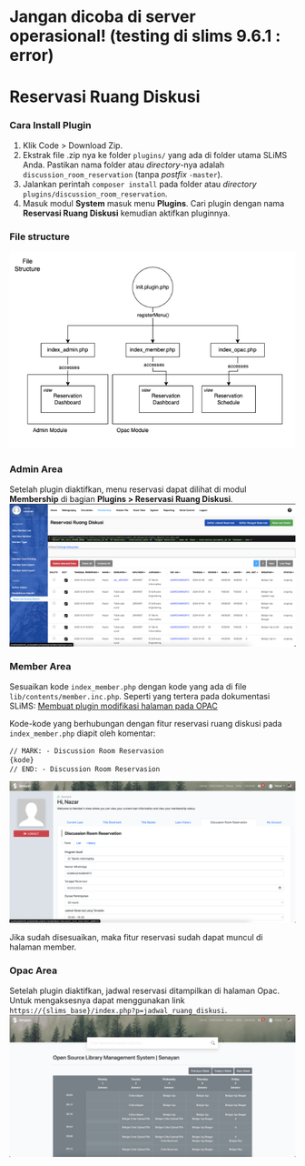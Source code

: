 # Jangan dicoba di server operasional! (testing di slims 9.6.1 : error)

# Reservasi Ruang Diskusi

### Cara Install Plugin
1. Klik Code > Download Zip.
2. Ekstrak file .zip nya ke folder `plugins/` yang ada di folder utama SLiMS Anda. Pastikan nama folder atau _directory_-nya adalah `discussion_room_reservation` (tanpa _postfix_ `-master`).
3. Jalankan perintah `composer install` pada folder atau _directory_ `plugins/discussion_room_reservation`.
4. Masuk modul **System** masuk menu **Plugins**. Cari plugin dengan nama **Reservasi Ruang Diskusi** kemudian aktifkan pluginnya.

### File structure
![File Structure](docs/file_structure.png)

### Admin Area
Setelah plugin diaktifkan, menu reservasi dapat dilihat di modul **Membership** di bagian **Plugins > Reservasi Ruang Diskusi**.
![Admin Area](docs/admin_area.png)

### Member Area
Sesuaikan kode `index_member.php` dengan kode yang ada di file `lib/contents/member.inc.php`.
Seperti yang tertera pada dokumentasi SLiMS: [Membuat plugin modifikasi halaman pada OPAC](https://slims.web.id/docs/development-guide/Plugin/Membuat-plugin-modifikasi-halaman-pada-OPAC)

Kode-kode yang berhubungan dengan fitur reservasi ruang diskusi pada `index_member.php` diapit oleh komentar:
```
// MARK: - Discussion Room Reservasion
{kode}
// END: - Discussion Room Reservasion
```

![Member Area](docs/member_area.png)

Jika sudah disesuaikan, maka fitur reservasi sudah dapat muncul di halaman member.

### Opac Area
Setelah plugin diaktifkan, jadwal reservasi ditampilkan di halaman Opac. Untuk mengaksesnya dapat menggunakan link `https://{slims_base}/index.php?p=jadwal_ruang_diskusi`.
![Opac Area](docs/opac_area.png)
